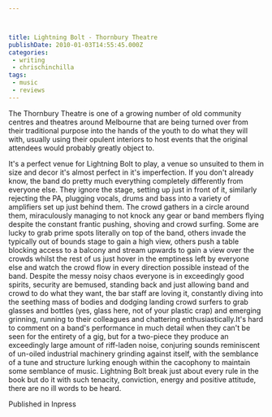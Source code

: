 ```yaml
---



title: Lightning Bolt - Thornbury Theatre
publishDate: 2010-01-03T14:55:45.000Z
categories:
 - writing
 - chrischinchilla
tags: 
 - music 
 - reviews
---
```


The Thornbury Theatre is one of a growing number of old community centres and theatres around Melbourne that are being turned over from their traditional purpose into the hands of the youth to do what they will with, usually using their opulent interiors to host events that the original attendees would probably greatly object to.

It's a perfect venue for Lightning Bolt to play, a venue so unsuited to them in size and decor it's almost perfect in it's imperfection. If you don't already know, the band do pretty much everything completely differently from everyone else. They ignore the stage, setting up just in front of it, similarly rejecting the PA, plugging vocals, drums and bass into a variety of amplifiers set up just behind them. The crowd gathers in a circle around them, miraculously managing to not knock any gear or band members flying despite the constant frantic pushing, shoving and crowd surfing. Some are lucky to grab prime spots literally on top of the band, others invade the typically out of bounds stage to gain a high view, others push a table blocking access to a balcony and stream upwards to gain a view over the crowds whilst the rest of us just hover in the emptiness left by everyone else and watch the crowd flow in every direction possible instead of the band. Despite the messy noisy chaos everyone is in exceedingly good spirits, security are bemused, standing back and just allowing band and crowd to do what they want, the bar staff are loving it, constantly diving into the seething mass of bodies and dodging landing crowd surfers to grab glasses and bottles (yes, glass here, not of your plastic crap) and emerging grinning, running to their colleagues and chattering enthusiastically.It's hard to comment on a band's performance in much detail when they can't be seen for the entirety of a gig, but for a two-piece they produce an exceedingly large amount of riff-laden noise, conjuring sounds reminiscent of un-oiled industrial machinery grinding against itself, with the semblance of a tune and structure lurking enough within the cacophony to maintain some semblance of music. Lightning Bolt break just about every rule in the book but do it with such tenacity, conviction, energy and positive attitude, there are no ill words to be heard.

Published in Inpress
